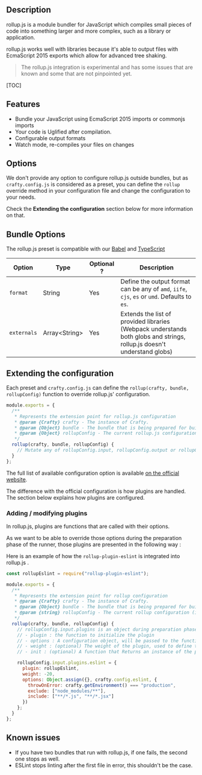## Description

rollup.js is a module bundler for JavaScript which compiles small pieces of code
into something larger and more complex, such as a library or application.

rollup.js works well with libraries because it's able to output files with
EcmaScript 2015 exports which allow for advanced tree shaking.

> The rollup.js integration is experimental and has some issues that are known
> and some that are not pinpointed yet.

[TOC]

## Features

- Bundle your JavaScript using EcmaScript 2015 imports or commonjs imports
- Your code is Uglified after compilation.
- Configurable output formats
- Watch mode, re-compiles your files on changes

## Options

We don't provide any option to configure rollup.js outside bundles, but as
`crafty.config.js` is considered as a preset, you can define the `rollup`
override method in your configuration file and change the configuration to your
needs.

Check the **Extending the configuration** section below for more information on
that.

## Bundle Options

The rollup.js preset is compatible with our
[Babel](05_Packages/05_crafty-preset-babel.md) and
[TypeScript](05_Packages/05_crafty-preset-typescript.md)

| Option      | Type                | Optional ? | Description                                                                                                             |
| ----------- | ------------------- | ---------- | ----------------------------------------------------------------------------------------------------------------------- |
| `format`    | String              | Yes        | Define the output format can be any of `amd`, `iife`, `cjs`, `es` or `umd`. Defaults to `es`.                           |
| `externals` | Array&lt;String&gt; | Yes        | Extends the list of provided libraries (Webpack understands both globs and strings, rollup.js doesn't understand globs) |

## Extending the configuration

Each preset and `crafty.config.js` can define the `rollup(crafty, bundle, rollupConfig)` function to override rollup.js' configuration.

```javascript
module.exports = {
  /**
   * Represents the extension point for rollup.js configuration
   * @param {Crafty} crafty - The instance of Crafty.
   * @param {Object} bundle - The bundle that is being prepared for build (name, input, source, destination)
   * @param {Object} rollupConfig - The current rollup.js configuration (input, output, watch)
   */
  rollup(crafty, bundle, rollupConfig) {
    // Mutate any of rollupConfig.input, rollupConfig.output or rollupConfig.watch to your liking
  }
};
```

The full list of available configuration option is available
[on the official website](https://rollupjs.org/#javascript-api).

The difference with the official configuration is how plugins are handled. The
section below explains how plugins are configured.

### Adding / modifying plugins

In rollup.js, plugins are functions that are called with their options.

As we want to be able to override those options during the preparation phase of
the runner, those plugins are presented in the following way :

Here is an example of how the `rollup-plugin-eslint` is integrated into
rollup.js .

```javascript
const rollupEslint = require("rollup-plugin-eslint");

module.exports = {
  /**
   * Represents the extension point for rollup configuration
   * @param {Crafty} crafty - The instance of Crafty.
   * @param {Object} bundle - The bundle that is being prepared for build (name, input, source, destination)
   * @param {string} rollupConfig - The current rollup configuration (input, output, watch)
   */
  rollup(crafty, bundle, rollupConfig) {
    // rollupConfig.input.plugins is an object during preparation phase with four possible keys :
    // - plugin : the function to initialize the plugin
    // - options : A configuration object, will be passed to the function as a first parameter upon initialization
    // - weight : (optional) The weight of the plugin, used to define the order in which the plugins are run (A weight of 0 is applied if this key is omitted)
    // - init : (optional) A function that Returns an instance of the plugin. The default is : `(plugin) => plugin.plugin(plugin.options)`

    rollupConfig.input.plugins.eslint = {
      plugin: rollupEslint,
      weight: -20,
      options: Object.assign({}, crafty.config.eslint, {
        throwOnError: crafty.getEnvironment() === "production",
        exclude: ["node_modules/**"],
        include: ["**/*.js", "**/*.jsx"]
      })
    };
  }
};
```

## Known issues

- If you have two bundles that run with rollup.js, if one fails, the second one
  stops as well.
- ESLint stops linting after the first file in error, this shouldn't be the
  case.
